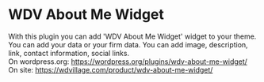 # WDV About Me Widget
With this plugin you can add 'WDV About Me Widget' widget to your theme. You can add your data or your firm data. You can add image, description, link, contact information, social links.<br>
On wordpress.org: https://wordpress.org/plugins/wdv-about-me-widget/<br>
On site: https://wdvillage.com/product/wdv-about-me-widget/
